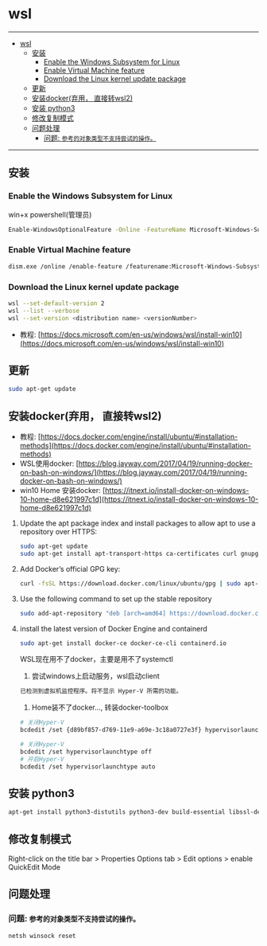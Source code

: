 # wsl

------

- [wsl](#wsl)
  - [安装](#安装)
    - [Enable the Windows Subsystem for Linux](#enable-the-windows-subsystem-for-linux)
    - [Enable Virtual Machine feature](#enable-virtual-machine-feature)
    - [Download the Linux kernel update package](#download-the-linux-kernel-update-package)
  - [更新](#更新)
  - [安装docker(弃用， 直接转wsl2)](#安装docker弃用-直接转wsl2)
  - [安装 python3](#安装-python3)
  - [修改复制模式](#修改复制模式)
  - [问题处理](#问题处理)
    - [问题: `参考的对象类型不支持尝试的操作。`](#问题-参考的对象类型不支持尝试的操作)

------

## 安装

### Enable the Windows Subsystem for Linux
win+x powershell(管理员)
```sh
Enable-WindowsOptionalFeature -Online -FeatureName Microsoft-Windows-Subsystem-Linux
```

### Enable Virtual Machine feature
```sh
dism.exe /online /enable-feature /featurename:Microsoft-Windows-Subsystem-Linux /all /norestart
```

### Download the Linux kernel update package
```sh
wsl --set-default-version 2
wsl --list --verbose
wsl --set-version <distribution name> <versionNumber>
```

- 教程: [https://docs.microsoft.com/en-us/windows/wsl/install-win10](https://docs.microsoft.com/en-us/windows/wsl/install-win10)

## 更新

```sh
sudo apt-get update
```

## 安装docker(弃用， 直接转wsl2)

- 教程: [https://docs.docker.com/engine/install/ubuntu/#installation-methods](https://docs.docker.com/engine/install/ubuntu/#installation-methods)
- WSL使用docker: [https://blog.jayway.com/2017/04/19/running-docker-on-bash-on-windows/](https://blog.jayway.com/2017/04/19/running-docker-on-bash-on-windows/)
- win10 Home 安装docker: [https://itnext.io/install-docker-on-windows-10-home-d8e621997c1d](https://itnext.io/install-docker-on-windows-10-home-d8e621997c1d)

1. Update the apt package index and install packages to allow apt to use a repository over HTTPS:

    ```sh
    sudo apt-get update
    sudo apt-get install apt-transport-https ca-certificates curl gnupg-agent software-properties-common
    ```

2. Add Docker’s official GPG key:

    ```sh
    curl -fsSL https://download.docker.com/linux/ubuntu/gpg | sudo apt-key add -
    ```

3. Use the following command to set up the stable repository

    ```sh
    sudo add-apt-repository "deb [arch=amd64] https://download.docker.com/linux/ubuntu $(lsb_release -cs) stable"
    ```

4. install the latest version of Docker Engine and containerd

    ```sh
    sudo apt-get install docker-ce docker-ce-cli containerd.io
    ```

    WSL现在用不了docker，主要是用不了systemctl

    1. 尝试windows上启动服务，wsl启动client

    ```sh
    已检测到虚拟机监控程序。将不显示 Hyper-V 所需的功能。
    ```

    1. Home装不了docker..., 转装docker-toolbox

    ```sh
    # 关闭Hyper-V
    bcdedit /set {d89bf857-d769-11e9-a69e-3c18a0727e3f} hypervisorlaunchtype OFF

    # 关闭Hyper-V
    bcdedit /set hypervisorlaunchtype off
    # 开启Hyper-V
    bcdedit /set hypervisorlaunchtype auto
    ```

## 安装 python3

```sh
apt-get install python3-distutils python3-dev build-essential libssl-dev libffi-dev libxml2-dev libxslt1-dev zlib1g-dev python3 python3-pip
```

## 修改复制模式

Right-click on the title bar > Properties
Options tab > Edit options > enable QuickEdit Mode

## 问题处理

### 问题: `参考的对象类型不支持尝试的操作。`

```sh
netsh winsock reset
```
